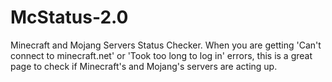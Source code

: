 McStatus-2.0
============

Minecraft and Mojang Servers Status Checker. When you are getting 'Can't connect to minecraft.net' or 'Took too long to log in' errors, this is a great page to check if Minecraft's and Mojang's servers are acting up.
